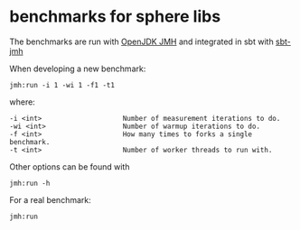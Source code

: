 # benchmarks for sphere libs

The benchmarks are run with [OpenJDK JMH](http://openjdk.java.net/projects/code-tools/jmh/) and integrated in sbt with [sbt-jmh](https://github.com/ktoso/sbt-jmh)

When developing a new benchmark:

```
jmh:run -i 1 -wi 1 -f1 -t1
```

where:

    -i <int>                    Number of measurement iterations to do.
    -wi <int>                   Number of warmup iterations to do.
    -f <int>                    How many times to forks a single benchmark.
    -t <int>                    Number of worker threads to run with.

Other options can be found with
```
jmh:run -h
```

For a real benchmark:
```
jmh:run
```
